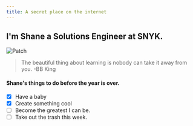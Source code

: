 ```yaml
---
title: A secret place on the internet
---
```

## I'm Shane a Solutions Engineer at SNYK.
![Patch](https://res.cloudinary.com/snyk/image/upload/v1469720892/logo/snyk-wordmark-symbol.svg)

> The beautiful thing about learning is nobody can take it away from you. -BB King

#### Shane's things to do before the year is over.
- [x] Have a baby
- [x] Create something cool
- [ ] Become the greatest I can be. 
- [ ] Take out the trash this week. 
